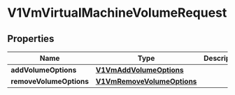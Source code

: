 # V1VmVirtualMachineVolumeRequest

## Properties
Name | Type | Description | Notes
------------ | ------------- | ------------- | -------------
**addVolumeOptions** | [**V1VmAddVolumeOptions**](V1VmAddVolumeOptions.md) |  |  [optional]
**removeVolumeOptions** | [**V1VmRemoveVolumeOptions**](V1VmRemoveVolumeOptions.md) |  |  [optional]

